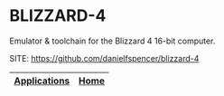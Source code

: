 # BLIZZARD-4
 
 Emulator & toolchain for the Blizzard 4 16-bit computer.
 
 SITE: https://github.com/danielfspencer/blizzard-4

 | [Applications](https://portable-linux-apps.github.io/apps.html) | [Home](https://portable-linux-apps.github.io)
 | --- | --- |
